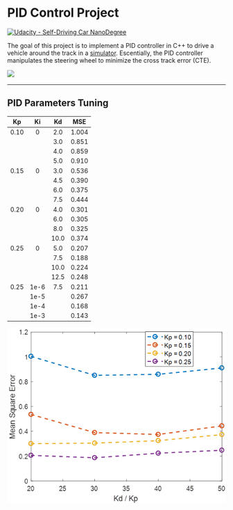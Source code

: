 # PID Control Project
[![Udacity - Self-Driving Car NanoDegree](https://s3.amazonaws.com/udacity-sdc/github/shield-carnd.svg)](http://www.udacity.com/drive)

The goal of this project is to implement a PID controller in C++ to drive a vehicle around the track in a [simulator](https://github.com/udacity/self-driving-car-sim). Escentially, the PID controller manipulates the steering wheel to minimize the cross track error (CTE).

![](./images/clip1.gif)

---

[//]: # (Image References)

[image1]: ./images/MSE_vs_KpKd.png "Mean Square Error vs. PD Gains"

## PID Parameters Tuning




| Kp    | Ki    | Kd    | MSE   |
|:-----:|:-----:|:-----:|:-----:| 
| 0.10  | 0     | 2.0   | 1.004 | 
|       |       | 3.0   | 0.851 | 
|       |       | 4.0   | 0.859 | 
|       |       | 5.0   | 0.910 | 
| 0.15  | 0     | 3.0   | 0.536 | 
|       |       | 4.5   | 0.390 | 
|       |       | 6.0   | 0.375 | 
|       |       | 7.5   | 0.444 | 
| 0.20  | 0     | 4.0   | 0.301 | 
|       |       | 6.0   | 0.305 | 
|       |       | 8.0   | 0.325 | 
|       |       | 10.0  | 0.374 | 
| 0.25  | 0     | 5.0   | 0.207 | 
|       |       | 7.5   | 0.188 | 
|       |       | 10.0  | 0.224 | 
|       |       | 12.5  | 0.248 | 
| 0.25  | 1e-6  | 7.5   | 0.211 | 
|       | 1e-5  |       | 0.267 | 
|       | 1e-4  |       | 0.168 | 
|       | 1e-3  |       | 0.143 | 

![alt text][image1]
